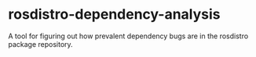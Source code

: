 # rosdistro-dependency-analysis
A tool for figuring out how prevalent dependency bugs are in the rosdistro package repository. 
